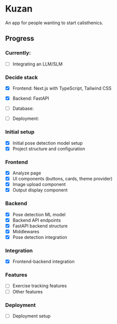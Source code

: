 # Kuzan
An app for people wanting to start calisthenics.

## Progress

### Currently:
- [ ] Integrating an LLM/SLM

### Decide stack 
- [X] Frontend: Next.js with TypeScript, Tailwind CSS
- [X] Backend: FastAPI
- [ ] Database: 
- [ ] Deployment: 


### Initial setup

- [x] Initial pose detection model setup
- [x] Project structure and configuration

### Frontend
- [X] Analyze page
- [x] UI components (buttons, cards, theme provider)
- [X] Image upload component
- [X] Output display component

### Backend
- [x] Pose detection ML model
- [X] Backend API endpoints
- [x] FastAPI backend structure
- [X] Middlewares
- [X] Pose detection integration

### Integration
- [X] Frontend-backend integration

### Features 
- [ ] Exercise tracking features
- [ ] Other features

### Deployment
- [ ] Deployment setup